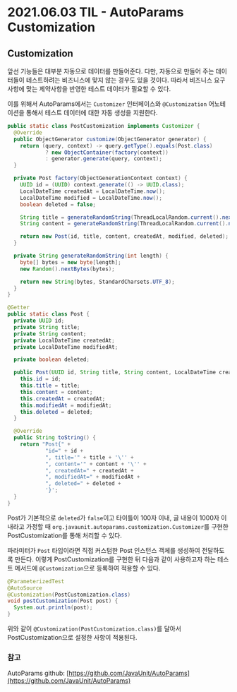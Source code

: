 # 2021.06.03 TIL - AutoParams Customization

## Customization

앞선 기능들은 대부분 자동으로 데이터를 만들어준다. 다만, 자동으로 만들어 주는 데이터들이 테스트하려는 비즈니스에 맞지 않는 경우도 있을 것이다. 따라서 비즈니스 요구사항에 맞는 제약사항을 반영한 테스트 데이터가 필요할 수 있다.

이를 위해서 AutoParams에서는  `Customizer` 인터페이스와 `@Customization` 어노테이션을 통해서 테스트 데이터에 대한 자동 생성을 지원한다.

```java
public static class PostCustomization implements Customizer {
  @Override
  public ObjectGenerator customize(ObjectGenerator generator) {
    return (query, context) -> query.getType().equals(Post.class)
            ? new ObjectContainer(factory(context))
            : generator.generate(query, context);
  }

  private Post factory(ObjectGenerationContext context) {
    UUID id = (UUID) context.generate(() -> UUID.class);
    LocalDateTime createdAt = LocalDateTime.now();
    LocalDateTime modified = LocalDateTime.now();
    boolean deleted = false;

    String title = generateRandomString(ThreadLocalRandom.current().nextInt(100));
    String content = generateRandomString(ThreadLocalRandom.current().nextInt(1000));

    return new Post(id, title, content, createdAt, modified, deleted);
  }

  private String generateRandomString(int length) {
    byte[] bytes = new byte[length];
    new Random().nextBytes(bytes);

    return new String(bytes, StandardCharsets.UTF_8);
  }
}

@Getter
public static class Post {
  private UUID id;
  private String title;
  private String content;
  private LocalDateTime createdAt;
  private LocalDateTime modifiedAt;

  private boolean deleted;

  public Post(UUID id, String title, String content, LocalDateTime createdAt, LocalDateTime modifiedAt, boolean deleted) {
    this.id = id;
    this.title = title;
    this.content = content;
    this.createdAt = createdAt;
    this.modifiedAt = modifiedAt;
    this.deleted = deleted;
  }

  @Override
  public String toString() {
    return "Post{" +
            "id=" + id +
            ", title='" + title + '\'' +
            ", content='" + content + '\'' +
            ", createdAt=" + createdAt +
            ", modifiedAt=" + modifiedAt +
            ", deleted=" + deleted +
            '}';
  }
}
```

Post가 기본적으로 `deleted`가 `false`이고 타이틀이 100자 이내, 글 내용이 1000자 이내라고 가정할 때 `org.javaunit.autoparams.customization.Customizer`를 구현한 PostCustomization를 통해 처리할 수 있다.

파라미터가 `Post` 타입이라면 직접 커스텀한 Post 인스턴스 객체를 생성하여 전달하도록 만든다. 이렇게 PostCustomization를 구현한 뒤 다음과 같이 사용하고자 하는 테스트 메서드에 `@Customization`으로 등록하여 적용할 수 있다.

```java
@ParameterizedTest
@AutoSource
@Customization(PostCustomization.class)
void postCustomization(Post post) {
  System.out.println(post);
}
```

위와 같이 `@Customization(PostCustomization.class)`를 달아서 PostCustomization으로 설정한 사항이 적용된다.

### 참고

AutoParams github: [https://github.com/JavaUnit/AutoParams](https://github.com/JavaUnit/AutoParams)